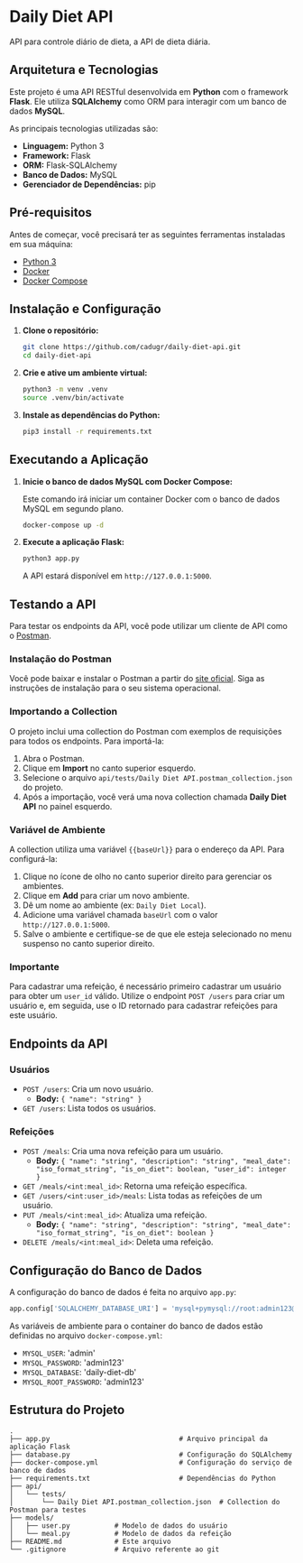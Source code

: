 # Daily Diet API

API para controle diário de dieta, a API de dieta diária.

## Arquitetura e Tecnologias

Este projeto é uma API RESTful desenvolvida em **Python** com o framework **Flask**. Ele utiliza **SQLAlchemy** como ORM para interagir com um banco de dados **MySQL**.

As principais tecnologias utilizadas são:

- **Linguagem:** Python 3
- **Framework:** Flask
- **ORM:** Flask-SQLAlchemy
- **Banco de Dados:** MySQL
- **Gerenciador de Dependências:** pip

## Pré-requisitos

Antes de começar, você precisará ter as seguintes ferramentas instaladas em sua máquina:

- [Python 3](https://www.python.org/downloads/)
- [Docker](https://www.docker.com/get-started)
- [Docker Compose](https://docs.docker.com/compose/install/)

## Instalação e Configuração

1.  **Clone o repositório:**

    ```bash
    git clone https://github.com/cadugr/daily-diet-api.git
    cd daily-diet-api
    ```

2.  **Crie e ative um ambiente virtual:**

    ```bash
    python3 -m venv .venv
    source .venv/bin/activate
    ```

3.  **Instale as dependências do Python:**

    ```bash
    pip3 install -r requirements.txt
    ```

## Executando a Aplicação

1.  **Inicie o banco de dados MySQL com Docker Compose:**

    Este comando irá iniciar um container Docker com o banco de dados MySQL em segundo plano.

    ```bash
    docker-compose up -d
    ```

2.  **Execute a aplicação Flask:**

    ```bash
    python3 app.py
    ```

    A API estará disponível em `http://127.0.0.1:5000`.

## Testando a API

Para testar os endpoints da API, você pode utilizar um cliente de API como o [Postman](https://www.postman.com/).

### Instalação do Postman

Você pode baixar e instalar o Postman a partir do [site oficial](https://www.postman.com/downloads/). Siga as instruções de instalação para o seu sistema operacional.

### Importando a Collection

O projeto inclui uma collection do Postman com exemplos de requisições para todos os endpoints. Para importá-la:

1.  Abra o Postman.
2.  Clique em **Import** no canto superior esquerdo.
3.  Selecione o arquivo `api/tests/Daily Diet API.postman_collection.json` do projeto.
4.  Após a importação, você verá uma nova collection chamada **Daily Diet API** no painel esquerdo.

### Variável de Ambiente

A collection utiliza uma variável `{{baseUrl}}` para o endereço da API. Para configurá-la:

1.  Clique no ícone de olho no canto superior direito para gerenciar os ambientes.
2.  Clique em **Add** para criar um novo ambiente.
3.  Dê um nome ao ambiente (ex: `Daily Diet Local`).
4.  Adicione uma variável chamada `baseUrl` com o valor `http://127.0.0.1:5000`.
5.  Salve o ambiente e certifique-se de que ele esteja selecionado no menu suspenso no canto superior direito.

### Importante

Para cadastrar uma refeição, é necessário primeiro cadastrar um usuário para obter um `user_id` válido. Utilize o endpoint `POST /users` para criar um usuário e, em seguida, use o ID retornado para cadastrar refeições para este usuário.

## Endpoints da API

### Usuários

-   `POST /users`: Cria um novo usuário.
    -   **Body:** `{ "name": "string" }`
-   `GET /users`: Lista todos os usuários.

### Refeições

-   `POST /meals`: Cria uma nova refeição para um usuário.
    -   **Body:** `{ "name": "string", "description": "string", "meal_date": "iso_format_string", "is_on_diet": boolean, "user_id": integer }`
-   `GET /meals/<int:meal_id>`: Retorna uma refeição específica.
-   `GET /users/<int:user_id>/meals`: Lista todas as refeições de um usuário.
-   `PUT /meals/<int:meal_id>`: Atualiza uma refeição.
    -   **Body:** `{ "name": "string", "description": "string", "meal_date": "iso_format_string", "is_on_diet": boolean }`
-   `DELETE /meals/<int:meal_id>`: Deleta uma refeição.

## Configuração do Banco de Dados

A configuração do banco de dados é feita no arquivo `app.py`:

```python
app.config['SQLALCHEMY_DATABASE_URI'] = 'mysql+pymysql://root:admin123@127.0.0.1:3306/daily-diet-db'
```

As variáveis de ambiente para o container do banco de dados estão definidas no arquivo `docker-compose.yml`:

-   `MYSQL_USER`: 'admin'
-   `MYSQL_PASSWORD`: 'admin123'
-   `MYSQL_DATABASE`: 'daily-diet-db'
-   `MYSQL_ROOT_PASSWORD`: 'admin123'

## Estrutura do Projeto

```
.
├── app.py                                # Arquivo principal da aplicação Flask
├── database.py                           # Configuração do SQLAlchemy
├── docker-compose.yml                    # Configuração do serviço de banco de dados
├── requirements.txt                      # Dependências do Python
├── api/
│   └── tests/
│       └── Daily Diet API.postman_collection.json  # Collection do Postman para testes
├── models/
│   ├── user.py           # Modelo de dados do usuário
│   └── meal.py           # Modelo de dados da refeição
├── README.md             # Este arquivo
└── .gitignore            # Arquivo referente ao git
```
